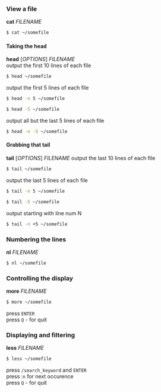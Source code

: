 ### View a file

**cat** _FILENAME_

```sh
$ cat ~/somefile
```

#### Taking the head

**head** [_OPTIONS_] _FILENAME_  
output the first 10 lines of each file

```sh
$ head ~/somefile
```

output the first 5 lines of each file

```sh
$ head -n 5 ~/somefile
```

```sh
$ head -5 ~/somefile
```

output all but the last 5 lines of each file

```sh
$ head -n -5 ~/somefile
```

#### Grabbing that tail

**tail** [_OPTIONS_] _FILENAME_
output the last 10 lines of each file

```sh
$ tail ~/somefile
```

output the last 5 lines of each file

```sh
$ tail -n 5 ~/somefile
```

```sh
$ tail -5 ~/somefile
```

output starting with line num N

```sh
$ tail -n +5 ~/somefile
```

### Numbering the lines

**nl** _FILENAME_

```sh
$ nl ~/somefile
```

### Controlling the display

**more** _FILENAME_

```sh
$ more ~/somefile
```

press `ENTER`  
press `Q` - for quit

### Displaying and filtering

**less** _FILENAME_

```sh
$ less ~/somefile
```

press `/search_keyword` and `ENTER`  
press :`n` for next occurence  
press `Q` - for quit
